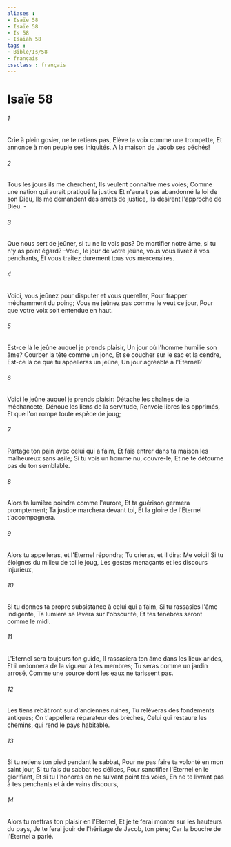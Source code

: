 ```yaml
---
aliases : 
- Isaïe 58
- Isaïe 58
- Is 58
- Isaiah 58
tags : 
- Bible/Is/58
- français
cssclass : français
---
```


# Isaïe 58

###### 1
Crie à plein gosier, ne te retiens pas, Elève ta voix comme une trompette, Et annonce à mon peuple ses iniquités, A la maison de Jacob ses péchés!
###### 2
Tous les jours ils me cherchent, Ils veulent connaître mes voies; Comme une nation qui aurait pratiqué la justice Et n'aurait pas abandonné la loi de son Dieu, Ils me demandent des arrêts de justice, Ils désirent l'approche de Dieu. -
###### 3
Que nous sert de jeûner, si tu ne le vois pas? De mortifier notre âme, si tu n'y as point égard? -Voici, le jour de votre jeûne, vous vous livrez à vos penchants, Et vous traitez durement tous vos mercenaires.
###### 4
Voici, vous jeûnez pour disputer et vous quereller, Pour frapper méchamment du poing; Vous ne jeûnez pas comme le veut ce jour, Pour que votre voix soit entendue en haut.
###### 5
Est-ce là le jeûne auquel je prends plaisir, Un jour où l'homme humilie son âme? Courber la tête comme un jonc, Et se coucher sur le sac et la cendre, Est-ce là ce que tu appelleras un jeûne, Un jour agréable à l'Eternel?
###### 6
Voici le jeûne auquel je prends plaisir: Détache les chaînes de la méchanceté, Dénoue les liens de la servitude, Renvoie libres les opprimés, Et que l'on rompe toute espèce de joug;
###### 7
Partage ton pain avec celui qui a faim, Et fais entrer dans ta maison les malheureux sans asile; Si tu vois un homme nu, couvre-le, Et ne te détourne pas de ton semblable.
###### 8
Alors ta lumière poindra comme l'aurore, Et ta guérison germera promptement; Ta justice marchera devant toi, Et la gloire de l'Eternel t'accompagnera.
###### 9
Alors tu appelleras, et l'Eternel répondra; Tu crieras, et il dira: Me voici! Si tu éloignes du milieu de toi le joug, Les gestes menaçants et les discours injurieux,
###### 10
Si tu donnes ta propre subsistance à celui qui a faim, Si tu rassasies l'âme indigente, Ta lumière se lèvera sur l'obscurité, Et tes ténèbres seront comme le midi.
###### 11
L'Eternel sera toujours ton guide, Il rassasiera ton âme dans les lieux arides, Et il redonnera de la vigueur à tes membres; Tu seras comme un jardin arrosé, Comme une source dont les eaux ne tarissent pas.
###### 12
Les tiens rebâtiront sur d'anciennes ruines, Tu relèveras des fondements antiques; On t'appellera réparateur des brèches, Celui qui restaure les chemins, qui rend le pays habitable.
###### 13
Si tu retiens ton pied pendant le sabbat, Pour ne pas faire ta volonté en mon saint jour, Si tu fais du sabbat tes délices, Pour sanctifier l'Eternel en le glorifiant, Et si tu l'honores en ne suivant point tes voies, En ne te livrant pas à tes penchants et à de vains discours,
###### 14
Alors tu mettras ton plaisir en l'Eternel, Et je te ferai monter sur les hauteurs du pays, Je te ferai jouir de l'héritage de Jacob, ton père; Car la bouche de l'Eternel a parlé.
